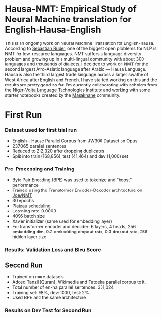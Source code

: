 # Hausa-NMT: Empirical Study of Neural Machine translation for English-Hausa-English

This is an ongoing work on Neural Machine Translation for English-Hausa. According to [Sebastian Ruder](https://ruder.io/4-biggest-open-problems-in-nlp/), one of the biggest open problems for NLP is NMT for low-resource languages. NMT suffers a language diversity problem and growing up in a multi-lingual community with about 300 languages and thousands of dialects, I decided to work on NMT for the second largest Afro-Asiatic language after Arabic — Hausa Language. Hausa is also the third largest trade language across a larger swathe of West Africa after English and French. I have started working on this and the results are pretty good so far. I’m currently collaborating with scholars from the [Niger-Volta Language Technologies Institute](https://github.com/Niger-Volta-LTI) and working with some starter notebooks created by the [Masakhane](https://www.masakhane.io) community.

# First Run

### Dataset used for first trial run

- English - Hause Parallel Corpus from JW300 Dataset on Opus
- 237,065 parallel sentences
- Reduced to 212,320 after dropping duplicates
- Split into train (168,856), test (41,464) and dev (1,000) set

### Pre-Processing and Training

- Byte Pair Encoding (BPE) was used to tokenize and “boost” performance
- Trained using the Transformer Encoder-Decoder architecture on [JoeyNMT](https://joeynmt.readthedocs.io/en/latest/)
- 30 epochs
- Plateau scheduling
- Learning rate: 0.0003
- 4096 batch size
- Xavier initializer (same used for embedding layer)
- For transformer encoder and decoder: 6 layers, 4 heads, 256 embedding dim, 0.2 embedding dropout rate, 0.3 dropout rate, 256 hidden layer size

### Results: Validation Loss and Bleu Score


## Second Run

- Trained on more datasets
- Added Tanzil (Quran), Wikimedia and Tatoeba parallel corpus to it.
- Total number of en-ha parallel sentences: 351,024
- Training set: 98%, dev: 1000, test: 2%
- Used BPE and the same architecture

### Results on Dev Test for Second Run




